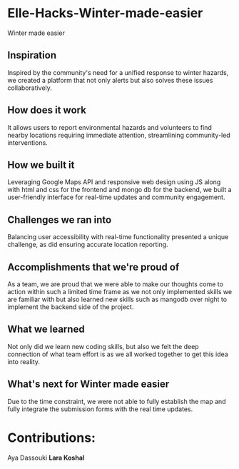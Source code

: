# Elle-Hacks-Winter-made-easier
Winter made easier 
## Inspiration
  Inspired by the community's need for a unified response to winter hazards, we created a platform that not only alerts but also solves these issues collaboratively.

## How does it work
 It allows users to report environmental hazards and volunteers to find nearby locations requiring immediate attention, streamlining community-led interventions.

## How we built it
Leveraging Google Maps API and responsive web design using JS along with html and css for the frontend and mongo db for the backend, we built a user-friendly interface for real-time updates and community engagement.

## Challenges we ran into
 Balancing user accessibility with real-time functionality presented a unique challenge, as did ensuring accurate location reporting.

## Accomplishments that we're proud of
 As a team, we are proud that we were able to make our thoughts come to action within such a limited time frame as we not only implemented skills we are familiar with but also learned new skills such as mangodb over night to implement the backend side of the project.

## What we learned
Not only did we learn new coding skills, but also we felt the deep connection of what team effort is as we all worked together to get this idea into reality.

## What's next for Winter made easier
 Due to the time constraint, we were not able to fully establish the map and fully integrate the submission forms with the real time updates.

 # Contributions:

 Aya Dassouki <b> 
 Lara Koshal

